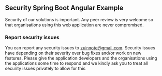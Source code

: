 ## Security Spring Boot Angular Example
Security of our solutions is important. Any peer review is very welcome so that organisations using this web application are never compromised.

### Report security issues
 You can report any security issues to zuinnote@gmail.com. Security issues have depending on their severity over bug fixes and/or work on new features. Please give the application developers and the organisations using the applications some time to respond and we kindly ask you to treat all security issues privately to allow for this.
 